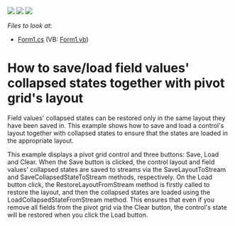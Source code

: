 <!-- default badges list -->
![](https://img.shields.io/endpoint?url=https://codecentral.devexpress.com/api/v1/VersionRange/128582478/10.2.3%2B)
[![](https://img.shields.io/badge/Open_in_DevExpress_Support_Center-FF7200?style=flat-square&logo=DevExpress&logoColor=white)](https://supportcenter.devexpress.com/ticket/details/E20014)
[![](https://img.shields.io/badge/📖_How_to_use_DevExpress_Examples-e9f6fc?style=flat-square)](https://docs.devexpress.com/GeneralInformation/403183)
<!-- default badges end -->
<!-- default file list -->
*Files to look at*:

* [Form1.cs](./CS/XtraPivotGrid_SaveLoadCollapsedState/Form1.cs) (VB: [Form1.vb](./VB/XtraPivotGrid_SaveLoadCollapsedState/Form1.vb))
<!-- default file list end -->
# How to save/load field values' collapsed states together with pivot grid's layout


<p>Field values' collapsed states can be restored only in the same layout they have been saved in. This example shows how to save and load a control's layout together with collapsed states to ensure that the states are loaded in the appropriate layout.</p><p>This example displays a pivot grid control and three buttons: Save, Load and Clear. When the Save button is clicked, the control layout and field values' collapsed states are saved to streams via the SaveLayoutToStream and SaveCollapsedStateToStream methods, respectively. On the Load button click, the RestoreLayoutFromStream method is firstly called to restore the layout, and then the collapsed states are loaded using the LoadCollapsedStateFromStream method. This ensures that even if you remove all fields from the pivot grid via the Clear button, the control's state will be restored when you click the Load button.</p>

<br/>


